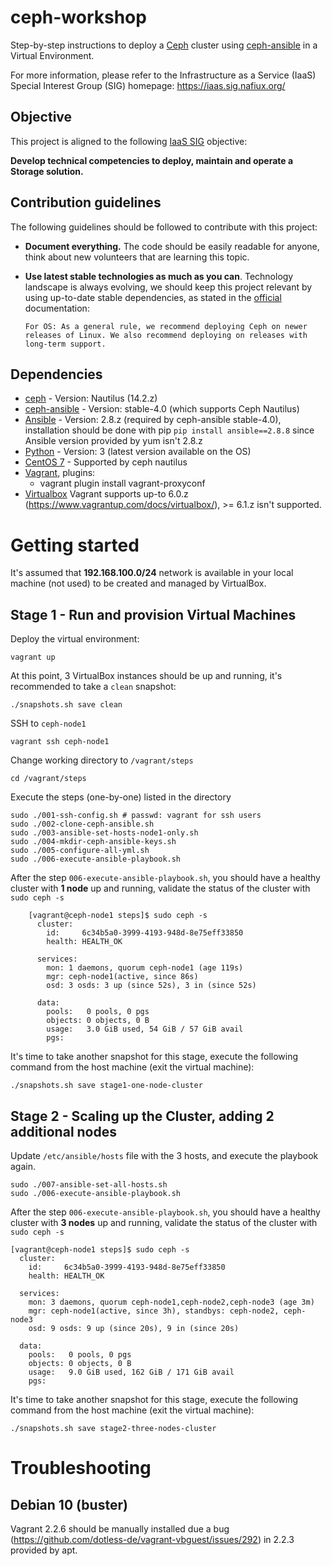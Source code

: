 # ceph-workshop

Step-by-step instructions to deploy a [Ceph](https://ceph.io/) cluster using [ceph-ansible](https://github.com/ceph/ceph-ansible) in a Virtual Environment.

For more information, please refer to the Infrastructure as a Service (IaaS) Special Interest Group (SIG) homepage: https://iaas.sig.nafiux.org/

## Objective

This project is aligned to the following [IaaS SIG](https://iaas.sig.nafiux.org/) objective:

**Develop technical competencies to deploy, maintain and operate a Storage solution.**

## Contribution guidelines

The following guidelines should be followed to contribute with this project:

* **Document everything.** The code should be easily readable for anyone, think about new volunteers that are learning this topic.
* **Use latest stable technologies as much as you can**. Technology landscape is always evolving, we should keep this project relevant by using up-to-date stable dependencies, as stated in the [official](https://docs.ceph.com/docs/master/start/os-recommendations/) documentation:

      For OS: As a general rule, we recommend deploying Ceph on newer releases of Linux. We also recommend deploying on releases with long-term support.

## Dependencies

* [ceph](https://ceph.io/get/) - Version: Nautilus (14.2.z)
* [ceph-ansible](https://github.com/ceph/ceph-ansible/tree/stable-4.0) - Version: stable-4.0 (which supports Ceph Nautilus)
* [Ansible](https://www.ansible.com/) - Version: 2.8.z (required by ceph-ansible stable-4.0), installation should be done with pip `pip install ansible==2.8.8` since Ansible version provided by yum isn't 2.8.z
* [Python](https://www.python.org/) - Version: 3 (latest version available on the OS)
* [CentOS 7](https://app.vagrantup.com/centos/boxes/7) - Supported by ceph nautilus
* [Vagrant](https://www.vagrantup.com/), plugins:
  * vagrant plugin install vagrant-proxyconf
* [Virtualbox](https://www.virtualbox.org/) Vagrant supports up-to 6.0.z (https://www.vagrantup.com/docs/virtualbox/), >= 6.1.z isn't supported.

# Getting started

It's assumed that **192.168.100.0/24** network is available in your local machine (not used) to be created and managed by VirtualBox.

## Stage 1 - Run and provision Virtual Machines

Deploy the virtual environment:

```Shell
vagrant up
```

At this point, 3 VirtualBox instances should be up and running, it's recommended to take a `clean` snapshot:

```Shell
./snapshots.sh save clean
```

SSH to `ceph-node1`

```Shell
vagrant ssh ceph-node1
```

Change working directory to `/vagrant/steps`

```Shell
cd /vagrant/steps
```

Execute the steps (one-by-one) listed in the directory

```Shell
sudo ./001-ssh-config.sh # passwd: vagrant for ssh users
sudo ./002-clone-ceph-ansible.sh
sudo ./003-ansible-set-hosts-node1-only.sh
sudo ./004-mkdir-ceph-ansible-keys.sh
sudo ./005-configure-all-yml.sh
sudo ./006-execute-ansible-playbook.sh
```

After the step `006-execute-ansible-playbook.sh`, you should have a healthy cluster with **1 node** up and running, validate the status of the cluster with `sudo ceph -s`

```Shell
    [vagrant@ceph-node1 steps]$ sudo ceph -s
      cluster:
        id:     6c34b5a0-3999-4193-948d-8e75eff33850
        health: HEALTH_OK
     
      services:
        mon: 1 daemons, quorum ceph-node1 (age 119s)
        mgr: ceph-node1(active, since 86s)
        osd: 3 osds: 3 up (since 52s), 3 in (since 52s)
     
      data:
        pools:   0 pools, 0 pgs
        objects: 0 objects, 0 B
        usage:   3.0 GiB used, 54 GiB / 57 GiB avail
        pgs:     
```

It's time to take another snapshot for this stage, execute the following command from the host machine (exit the virtual machine):

```Shell
./snapshots.sh save stage1-one-node-cluster
```

## Stage 2 - Scaling up the Cluster, adding 2 additional nodes

Update `/etc/ansible/hosts` file with the 3 hosts, and execute the playbook again.

```Shell
sudo ./007-ansible-set-all-hosts.sh
sudo ./006-execute-ansible-playbook.sh
```

After the step `006-execute-ansible-playbook.sh`, you should have a healthy cluster with **3 nodes** up and running, validate the status of the cluster with `sudo ceph -s`

```Shell
[vagrant@ceph-node1 steps]$ sudo ceph -s
  cluster:
    id:     6c34b5a0-3999-4193-948d-8e75eff33850
    health: HEALTH_OK
 
  services:
    mon: 3 daemons, quorum ceph-node1,ceph-node2,ceph-node3 (age 3m)
    mgr: ceph-node1(active, since 3h), standbys: ceph-node2, ceph-node3
    osd: 9 osds: 9 up (since 20s), 9 in (since 20s)
 
  data:
    pools:   0 pools, 0 pgs
    objects: 0 objects, 0 B
    usage:   9.0 GiB used, 162 GiB / 171 GiB avail
    pgs:
```

It's time to take another snapshot for this stage, execute the following command from the host machine (exit the virtual machine):

```Shell
./snapshots.sh save stage2-three-nodes-cluster
```

# Troubleshooting

## Debian 10 (buster)

Vagrant 2.2.6 should be manually installed due a bug (https://github.com/dotless-de/vagrant-vbguest/issues/292) in 2.2.3 provided by apt.
